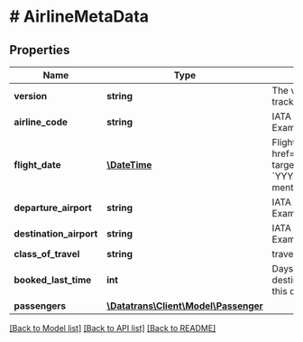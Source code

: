 # # AirlineMetaData

## Properties

Name | Type | Description | Notes
------------ | ------------- | ------------- | -------------
**version** | **string** | The version of AirlineMetaData field (used for tracking schema changes to the field) | [optional]
**airline_code** | **string** | IATA 2-letter airline code. It identifies the carrier. Example: AA (American Airlines) | [optional]
**flight_date** | [**\DateTime**](\DateTime.md) | Flight departure date. Must be in &lt;a href&#x3D;&#39;https://en.wikipedia.org/wiki/ISO_8601&#39; target&#x3D;&#39;_blank&#39;&gt;ISO-8601&lt;/a&gt; format (e.g. &#x60;YYYY-MM-DDTHH:MM:ss.SSSZ&#x60;). The time mentioned here is local time | [optional]
**departure_airport** | **string** | IATA 3-letter code of the departure airport. Example: CDG | [optional]
**destination_airport** | **string** | IATA 3-letter code of the departure airport. Example: LUX | [optional]
**class_of_travel** | **string** | travel class identifier. | [optional]
**booked_last_time** | **int** | Days since the buyer booked a flight to the same destination last time. Use value -1 if buyer books this destination for the first time. | [optional]
**passengers** | [**\Datatrans\Client\Model\Passenger**](Passenger.md) |  | [optional]

[[Back to Model list]](../../README.md#models) [[Back to API list]](../../README.md#endpoints) [[Back to README]](../../README.md)
